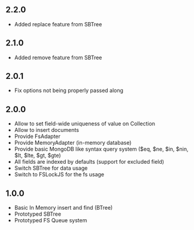 ## 2.2.0

- Added replace feature from SBTree

## 2.1.0

- Added remove feature from SBTree

## 2.0.1

- Fix options not being properly passed along

## 2.0.0 

- Allow to set field-wide uniqueness of value on Collection
- Allow to insert documents
- Provide FsAdapter
- Provide MemoryAdapter (in-memory database)
- Provide basic MongoDB like syntax query system ($eq, $ne, $in, $nin, $lt, $lte, $gt, $gte)
- All fields are indexed by defaults (support for excluded field)
- Switch SBTree for data usage
- Switch to FSLockJS for the fs usage

## 1.0.0

- Basic In Memory insert and find (BTree)
- Prototyped SBTree
- Prototyped FS Queue system
